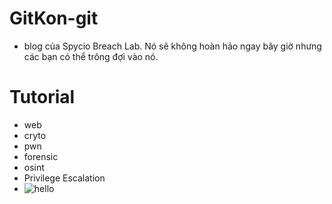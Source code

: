 # GitKon-git
- blog của Spycio Breach Lab.
Nó sẽ không hoàn hảo ngay bây giờ nhưng các bạn có thể trông đợi vào nó.
# Tutorial
- web
- cryto
- pwn
- forensic
- osint
- Privilege Escalation
- ![hello](https://tryhackme-badges.s3.amazonaws.com/hackervnn40.png)
